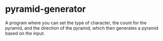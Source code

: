 # pyramid-generator
A program where you can set the type of character, the count for the pyramid, and the direction of the pyramid, which then generates a pyramid based on the input.
